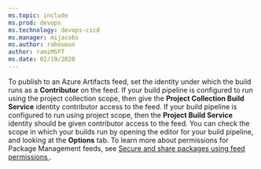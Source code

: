 ```yaml
---
ms.topic: include
ms.prod: devops
ms.technology: devops-cicd
ms.manager: mijacobs
ms.author: rabououn
author: ramiMSFT
ms.date: 02/19/2020
---
```


To publish to an Azure Artifacts feed, set the identity under which the build runs as a **Contributor** on the feed. If your build pipeline is configured to run using the project collection scope, then give the **Project Collection Build Service** identity contributor access to the feed. If your build pipeline is configured to run using project scope, then the **Project Build Service** identity should be given contributor access to the feed. You can check the scope in which your builds run by opening the editor for your build pipeline, and looking at the **Options** tab. To learn more about permissions for Package Management feeds, see [Secure and share packages using feed permissions
](/azure/devops/artifacts/feeds/feed-permissions).
